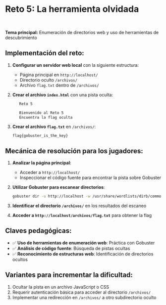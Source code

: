 # Reto 5: La herramienta olvidada

<br>
 
**Tema principal:** Enumeración de directorios web y uso de herramientas de descubrimiento

## Implementación del reto:

1. **Configurar un servidor web local** con la siguiente estructura:
   - Página principal en `http://localhost/`
   - Directorio oculto `/archivos/`
   - Archivo `flag.txt` dentro de `/archivos/`

2. **Crear el archivo `index.html`** con una pista oculta:

   ```html
      Reto 5

      Bienvenido al Reto 5
      Encuentra la flag oculta
   ```

3. **Crear el archivo `flag.txt`** en `/archivos/`:
   ```
   flag{gobuster_is_the_key}
   ```

## Mecánica de resolución para los jugadores:

1. **Analizar la página principal**:
   - Acceder a `http://localhost/`
   - Inspeccionar el código fuente para encontrar la pista sobre Gobuster

2. **Utilizar Gobuster para escanear directorios**:
   ```bash
   gobuster dir -u http://localhost -w /usr/share/wordlists/dirb/common.txt
   ```

3. **Identificar el directorio `/archivos/`** en los resultados del escaneo

4. **Acceder a `http://localhost/archivos/flag.txt`** para obtener la flag

## Claves pedagógicas:

- ✅ **Uso de herramientas de enumeración web**: Práctica con Gobuster
- ✅ **Análisis de código fuente**: Búsqueda de pistas ocultas
- ✅ **Reconocimiento de estructuras web**: Identificación de directorios ocultos

## Variantes para incrementar la dificultad:

1. Ocultar la pista en un archivo JavaScript o CSS
2. Requerir autenticación básica para acceder al directorio `/archivos/`
3. Implementar una redirección en `/archivos/` a otro subdirectorio oculto